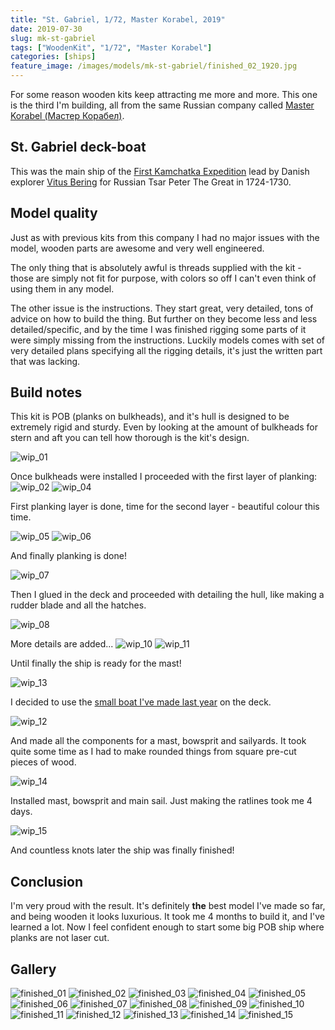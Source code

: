 ```yaml
---
title: "St. Gabriel, 1/72, Master Korabel, 2019"
date: 2019-07-30
slug: mk-st-gabriel
tags: ["WoodenKit", "1/72", "Master Korabel"]
categories: [ships]
feature_image: /images/models/mk-st-gabriel/finished_02_1920.jpg
---
```


For some reason wooden kits keep attracting me more and more.
This one is the third I'm building, all from the same Russian company called [Master Korabel (Мастер Корабел)](http://master-korabel.ru/).

## St. Gabriel deck-boat
This was the main ship of the [First Kamchatka Expedition](https://en.wikipedia.org/wiki/First_Kamchatka_expedition) lead by Danish explorer [Vitus Bering](https://en.wikipedia.org/wiki/Vitus_Bering) for Russian Tsar Peter The Great in 1724-1730.

## Model quality
Just as with previous kits from this company I had no major issues with the model, wooden parts are awesome and very well engineered.

The only thing that is absolutely awful is threads supplied with the kit - those are simply not fit for purpose, with colors so off I can't
even think of using them in any model.

The other issue is the instructions. They start great, very detailed, tons of advice on how to build the thing.
But further on they become less and less detailed/specific, and by the time I was finished rigging some parts of it were simply missing
from the instructions. Luckily models comes with set of very detailed plans specifying all the rigging details, it's just the written part
that was lacking.

## Build notes

This kit is POB (planks on bulkheads), and it's hull is designed to be extremely rigid and sturdy.
Even by looking at the amount of bulkheads for stern and aft you can tell how thorough is the kit's design.

![wip_01](/images/models/mk-st-gabriel/wip_01_1920.jpg)

Once bulkheads were installed I proceeded with the first layer of planking:
![wip_02](/images/models/mk-st-gabriel/wip_02_1920.jpg)
![wip_04](/images/models/mk-st-gabriel/wip_04_1920.jpg)


First planking layer is done, time for the second layer - beautiful colour this time.

![wip_05](/images/models/mk-st-gabriel/wip_05_1920.jpg)
![wip_06](/images/models/mk-st-gabriel/wip_06_1920.jpg)

And finally planking is done!

![wip_07](/images/models/mk-st-gabriel/wip_07_1920.jpg)

Then I glued in the deck and proceeded with detailing the hull, like making a rudder blade and all the hatches.

![wip_08](/images/models/mk-st-gabriel/wip_08_1920.jpg)

More details are added...
![wip_10](/images/models/mk-st-gabriel/wip_10_1920.jpg)
![wip_11](/images/models/mk-st-gabriel/wip_11_1920.jpg)

Until finally the ship is ready for the mast!

![wip_13](/images/models/mk-st-gabriel/wip_13_1920.jpg)

I decided to use the [small boat I've made last year](/models/mk-launch/) on the deck.

![wip_12](/images/models/mk-st-gabriel/wip_12_1920.jpg)

And made all the components for a mast, bowsprit and sailyards. It took quite some time as I had to make rounded things from square pre-cut pieces of wood.

![wip_14](/images/models/mk-st-gabriel/wip_14_1920.jpg)

Installed mast, bowsprit and main sail. Just making the ratlines took me 4 days.

![wip_15](/images/models/mk-st-gabriel/wip_15_1920.jpg)

And countless knots later the ship was finally finished!

## Conclusion

I'm very proud with the result. It's definitely **the** best model I've made so far, and being wooden it looks luxurious.
It took me 4 months to build it, and I've learned a lot. Now I feel confident enough to start some big POB ship
where planks are not laser cut.

## Gallery

![finished_01](/images/models/mk-st-gabriel/finished_01_1920.jpg)
![finished_02](/images/models/mk-st-gabriel/finished_02_1920.jpg)
![finished_03](/images/models/mk-st-gabriel/finished_03_1920.jpg)
![finished_04](/images/models/mk-st-gabriel/finished_04_1920.jpg)
![finished_05](/images/models/mk-st-gabriel/finished_05_1920.jpg)
![finished_06](/images/models/mk-st-gabriel/finished_06_1920.jpg)
![finished_07](/images/models/mk-st-gabriel/finished_07_1920.jpg)
![finished_08](/images/models/mk-st-gabriel/finished_08_1920.jpg)
![finished_09](/images/models/mk-st-gabriel/finished_09_1920.jpg)
![finished_10](/images/models/mk-st-gabriel/finished_10_1920.jpg)
![finished_11](/images/models/mk-st-gabriel/finished_11_1920.jpg)
![finished_12](/images/models/mk-st-gabriel/finished_12_1920.jpg)
![finished_13](/images/models/mk-st-gabriel/finished_13_1920.jpg)
![finished_14](/images/models/mk-st-gabriel/finished_14_1920.jpg)
![finished_15](/images/models/mk-st-gabriel/finished_15_1920.jpg)
